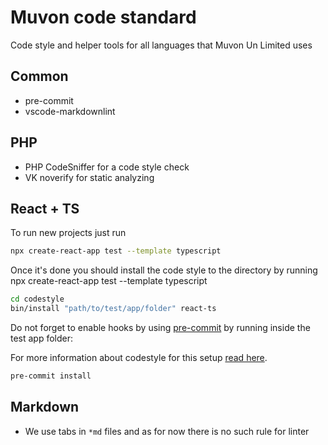 # Muvon code standard

Code style and helper tools for all languages that Muvon Un Limited uses

## Common

* pre-commit
* vscode-markdownlint

## PHP

* PHP CodeSniffer for a code style check
* VK noverify for static analyzing

## React + TS

To run new projects just run

```bash
npx create-react-app test --template typescript
```

Once it's done you should install the code style to the directory by running
 npx create-react-app test --template typescript
```bash npx create-react-app test --template typescript
cd codestyle
bin/install "path/to/test/app/folder" react-ts
```

Do not forget to enable hooks by using [pre-commit](https://pre-commit.com) by running inside the test app folder:


For more information about codestyle for this setup [read here](react-ts/README.md).
```bash
pre-commit install
```

## Markdown

* We use tabs in `*md` files and as for now there is no such rule for linter
